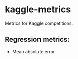 kaggle-metrics
==============

Metrics for Kaggle competitions.

Regression metrics:
-------------------
* Mean absolute error 
